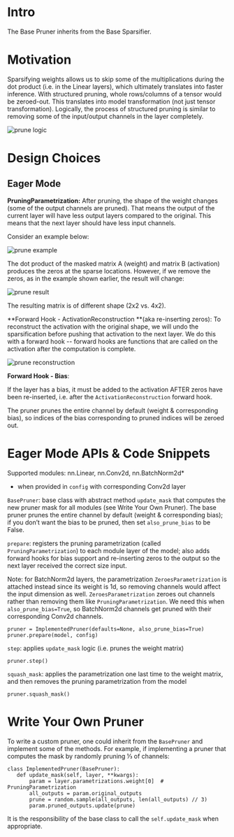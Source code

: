 # Intro

The Base Pruner inherits from the Base Sparsifier.


# Motivation

Sparsifying weights allows us to skip some of the multiplications during the dot product (i.e. in the Linear layers), which ultimately translates into faster inference. With structured pruning, whole rows/columns of a tensor would be zeroed-out. This translates into model transformation (not just tensor transformation). Logically, the process of structured pruning is similar to removing some of the input/output channels in the layer completely.

![prune logic](./images/prune_1.png)


# Design Choices


## Eager Mode

**PruningParametrization:** After pruning, the shape of the weight changes (some of the output channels are pruned). That means the output of the current layer will have less output layers compared to the original. This means that the next layer should have less input channels.

Consider an example below:

![prune example](./images/prune_2.png)

The dot product of the masked matrix A (weight) and matrix B (activation) produces the zeros at the sparse locations. However, if we remove the zeros, as in the example shown earlier, the result will change:

![prune result](./images/prune_3.png)

The resulting matrix is of different shape (2x2 vs. 4x2).

**Forward Hook - ActivationReconstruction **(aka re-inserting zeros):  To reconstruct the activation with the original shape, we will undo the sparsification before pushing that activation to the next layer. We do this with a forward hook -- forward hooks are functions that are called on the activation after the computation is complete.

![prune reconstruction](./images/prune_4.png)

**Forward Hook - Bias**:

If the layer has a bias, it must be added to the activation AFTER zeros have been re-inserted, i.e. after the `ActivationReconstruction` forward hook.

The pruner prunes the entire channel by default (weight & corresponding bias), so indices of the bias corresponding to pruned indices will be zeroed out.



# Eager Mode APIs & Code Snippets

Supported modules: nn.Linear, nn.Conv2d, nn.BatchNorm2d*

* when provided in `config` with corresponding Conv2d layer

`BasePruner`:  base class with abstract method `update_mask` that computes the new pruner mask for all modules (see Write Your Own Pruner). The base pruner prunes the entire channel by default (weight & corresponding bias); if you don’t want the bias to be pruned, then set `also_prune_bias` to be False.

`prepare`: registers the pruning parametrization (called `PruningParametrization`) to each module layer of the model; also adds forward hooks for bias support and re-inserting zeros to the output so the next layer received the correct size input.

Note: for BatchNorm2d layers, the parametrization `ZeroesParametrization` is attached instead since its weight is 1d, so removing channels would affect the input dimension as well. `ZeroesParametrization` zeroes out channels rather than removing them like `PruningParametrization`. We need this when `also_prune_bias=True`, so BatchNorm2d channels get pruned with their corresponding Conv2d channels.


```
pruner = ImplementedPruner(defaults=None, also_prune_bias=True)
pruner.prepare(model, config)
```


`step`: applies `update_mask` logic (i.e. prunes the weight matrix)


```
pruner.step()
```


`squash_mask`: applies the parametrization one last time to the weight matrix, and then removes the pruning parametrization from the model


```
pruner.squash_mask()
```



# Write Your Own Pruner

To write a custom pruner, one could inherit from the `BasePruner` and implement some of the methods. For example, if implementing a pruner that computes the mask by randomly pruning ⅓ of channels:


```
class ImplementedPruner(BasePruner):
   def update_mask(self, layer, **kwargs):
       param = layer.parametrizations.weight[0]  # PruningParametrization
       all_outputs = param.original_outputs
       prune = random.sample(all_outputs, len(all_outputs) // 3)
       param.pruned_outputs.update(prune)
```


It is the responsibility of the base class to call the `self.update_mask` when appropriate.
